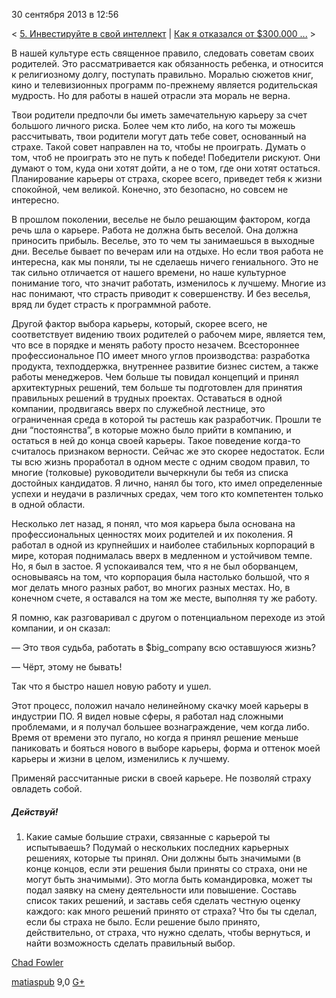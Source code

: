 30 сентября 2013 в 12:56

\< [5. Инвестируйте в свой интеллект](http://matiaspub.habrahabr.ru/blog/195210/) |
[Как я отказался от \$300.000 ...](http://matiaspub.habrahabr.ru/blog/196426/) \>

В нашей культуре есть священное правило, следовать советам своих
родителей. Это рассматривается как обязанность ребенка, и относится к
религиозному долгу, поступать правильно. Моралью сюжетов книг, кино и
телевизионных программ по-прежнему является родительская мудрость. Но
для работы в нашей отрасли эта мораль не верна.

Твои родители предпочли бы иметь замечательную карьеру за счет большого
личного риска. Более чем кто либо, на кого ты можешь рассчитывать, твои
родители могут дать тебе совет, основанный на страхе. Такой совет
направлен на то, чтобы не проиграть. Думать о том, чтоб не проиграть это
не путь к победе! Победители рискуют. Они думают о том, куда они хотят
дойти, а не о том, где они хотят остаться. Планирование карьеры от
страха, скорее всего, приведет тебя к жизни спокойной, чем великой.
Конечно, это безопасно, но совсем не интересно.

В прошлом поколении, веселье не было решающим фактором, когда речь шла
о карьере. Работа не должна быть веселой. Она должна приносить прибыль.
Веселье, это то чем ты занимаешься в выходные дни. Веселье бывает по
вечерам или на отдыхе. Но если твоя работа не интересна, как мы поняли,
ты не сделаешь ничего гениального. Это не так сильно отличается от
нашего времени, но наше культурное понимание того, что значит работать,
изменилось к лучшему. Многие из нас понимают, что страсть приводит к
совершенству. И без веселья, вряд ли будет страсть к программной
работе.

Другой фактор выбора карьеры, который, скорее всего, не соответствует
видению твоих родителей о рабочем мире, является тем, что все в порядке
и менять работу просто незачем. Всестороннее профессиональное ПО имеет
много углов производства: разработка продукта, техподдержка, внутреннее
развитие бизнес систем, а также работы менеджеров. Чем больше ты повидал
концепций и принял архитектурных решений, тем больше ты подготовлен для
принятия правильных решений в трудных проектах. Оставаться в одной
компании, продвигаясь вверх по служебной лестнице, это ограниченная
среда в которой ты растешь как разработчик. Прошли те дни “постоянства”,
в которые можно было прийти в компанию, и остаться в ней до конца своей
карьеры. Такое поведение когда-то считалось признаком верности. Сейчас
же это скорее недостаток. Если ты всю жизнь проработал в одном месте с
одним сводом правил, то многие (толковые) руководители вычеркнули бы
тебя из списка достойных кандидатов. Я лично, нанял бы того, кто имел
определенные успехи и неудачи в различных средах, чем того кто
компетентен только в одной области.

Несколько лет назад, я понял, что моя карьера была основана на
профессиональных ценностях моих родителей и их поколения. Я работал в
одной из крупнейших и наиболее стабильных корпораций в мире, которая
поднималась вверх в медленном и устойчивом темпе. Но, я был в застое. Я
успокаивался тем, что я не был оборванцем, основываясь на том, что
корпорация была настолько большой, что я мог делать много разных работ,
во многих разных местах. Но, в конечном счете, я оставался на том же
месте, выполняя ту же работу.

Я помню, как разговаривал с другом о потенциальном переходе из этой
компании, и он сказал:

— Это твоя судьба, работать в \$big\_company всю оставшуюся жизнь?

— Чёрт, этому не бывать!

Так что я быстро нашел новую работу и ушел.

Этот процесс, положил начало нелинейному скачку моей карьеры в
индустрии ПО. Я видел новые сферы, я работал над сложными проблемами, и
я получал большее вознаграждение, чем когда либо. Время от времени это
пугало, но когда я принял решение меньше паниковать и бояться нового в
выборе карьеры, форма и оттенок моей карьеры и жизни в целом, изменились
к лучшему.

Применяй рассчитанные риски в своей карьере. Не позволяй страху
овладеть собой.


##### Действуй!



1. Какие самые большие страхи, связанные с карьерой ты испытываешь?
Подумай о нескольких последних карьерных решениях, которые ты принял.
Они должны быть значимыми (в конце концов, если эти решения были приняты
со страха, они не могут быть значимыми). Это могла быть командировка,
может ты подал заявку на смену деятельности или повышение. Составь
список таких решений, и заставь себя сделать честную оценку каждого: как
много решений принято от страха? Что бы ты сделал, если бы страха не
было. Если решение было принято, действительно, от страха, что нужно
сделать, чтобы вернуться, и найти возможность сделать правильный выбор.

[Chad Fowler](http://pragprog.com/book/cfcar2/the-passionate-programmer "Автор оригинала: Chad Fowler")

[matiaspub](http://habrahabr.ru/users/matiaspub/ "Автор текста") 9,0
[G+](https://plus.google.com/102091199954497300325/?rel=author)

